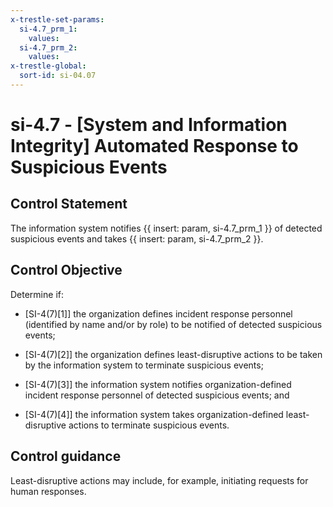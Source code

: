 ```yaml
---
x-trestle-set-params:
  si-4.7_prm_1:
    values:
  si-4.7_prm_2:
    values:
x-trestle-global:
  sort-id: si-04.07
---
```


# si-4.7 - \[System and Information Integrity\] Automated Response to Suspicious Events

## Control Statement

The information system notifies {{ insert: param, si-4.7_prm_1 }} of detected suspicious events and takes {{ insert: param, si-4.7_prm_2 }}.

## Control Objective

Determine if:

- \[SI-4(7)[1]\] the organization defines incident response personnel (identified by name and/or by role) to be notified of detected suspicious events;

- \[SI-4(7)[2]\] the organization defines least-disruptive actions to be taken by the information system to terminate suspicious events;

- \[SI-4(7)[3]\] the information system notifies organization-defined incident response personnel of detected suspicious events; and

- \[SI-4(7)[4]\] the information system takes organization-defined least-disruptive actions to terminate suspicious events.

## Control guidance

Least-disruptive actions may include, for example, initiating requests for human responses.
